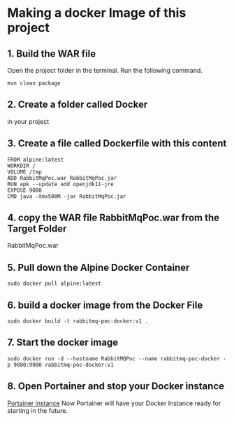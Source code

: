 # Making a docker Image of this project

## 1. Build the WAR file
Open the project folder in the terminal. 
Run the following command. 
```
mvn clean package
```
## 2. Create a folder called Docker
in your project 

## 3. Create a file called  Dockerfile with this content

```
FROM alpine:latest
WORKDIR /
VOLUME /tmp
ADD RabbitMqPoc.war RabbitMqPoc.jar
RUN apk --update add openjdk11-jre
EXPOSE 9080
CMD java -Xmx500M -jar RabbitMqPoc.jar
```
## 4. copy the WAR file RabbitMqPoc.war from the Target Folder
RabbitMqPoc.war

## 5. Pull down the Alpine Docker Container
```
sudo docker pull alpine:latest

```

## 6. build a docker image from the Docker File

```
sudo docker build -t rabbitmq-poc-docker:v1 .

```

## 7. Start the docker image 
```
sudo docker run -d --hostname RabbitMQPoc --name rabbitmq-poc-docker -p 9080:9080 rabbitmq-poc-docker:v1

```
## 8. Open Portainer and stop your Docker instance
[Portainer instance](http://localhost:9000/)
Now Portainer will have your Docker Instance ready for starting in the future. 


